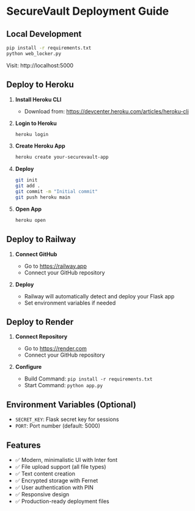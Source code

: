 # SecureVault Deployment Guide

## Local Development
```bash
pip install -r requirements.txt
python web_locker.py
```
Visit: http://localhost:5000

## Deploy to Heroku

1. **Install Heroku CLI**
   - Download from: https://devcenter.heroku.com/articles/heroku-cli

2. **Login to Heroku**
   ```bash
   heroku login
   ```

3. **Create Heroku App**
   ```bash
   heroku create your-securevault-app
   ```

4. **Deploy**
   ```bash
   git init
   git add .
   git commit -m "Initial commit"
   git push heroku main
   ```

5. **Open App**
   ```bash
   heroku open
   ```

## Deploy to Railway

1. **Connect GitHub**
   - Go to https://railway.app
   - Connect your GitHub repository

2. **Deploy**
   - Railway will automatically detect and deploy your Flask app
   - Set environment variables if needed

## Deploy to Render

1. **Connect Repository**
   - Go to https://render.com
   - Connect your GitHub repository

2. **Configure**
   - Build Command: `pip install -r requirements.txt`
   - Start Command: `python app.py`

## Environment Variables (Optional)
- `SECRET_KEY`: Flask secret key for sessions
- `PORT`: Port number (default: 5000)

## Features
- ✅ Modern, minimalistic UI with Inter font
- ✅ File upload support (all file types)
- ✅ Text content creation
- ✅ Encrypted storage with Fernet
- ✅ User authentication with PIN
- ✅ Responsive design
- ✅ Production-ready deployment files